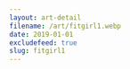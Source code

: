 ```yaml
---
layout: art-detail
filename: /art/fitgirl1.webp
date: 2019-01-01
excludefeed: true
slug: fitgirl1
---
```

